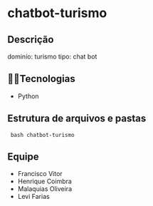 # chatbot-turismo

## Descrição
dominío: turismo
tipo: chat bot

## 👨‍💻Tecnologias
- Python

## Estrutura de arquivos e pastas
`` 
bash
chatbot-turismo
``

## Equipe
- Francisco Vitor
- Henrique Coimbra
- Malaquias Oliveira
- Levi Farias
